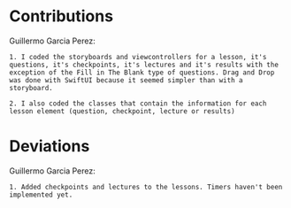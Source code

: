 #  Contributions

Guillermo Garcia Perez:

    1. I coded the storyboards and viewcontrollers for a lesson, it's questions, it's checkpoints, it's lectures and it's results with the exception of the Fill in The Blank type of questions. Drag and Drop was done with SwiftUI because it seemed simpler than with a storyboard.
    
    2. I also coded the classes that contain the information for each lesson element (question, checkpoint, lecture or results)


# Deviations

Guillermo Garcia Perez:

    1. Added checkpoints and lectures to the lessons. Timers haven't been implemented yet.
